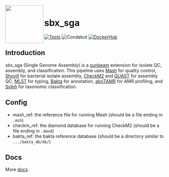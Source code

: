 <img src="https://github.com/sunbeam-labs/sunbeam/blob/main/docs/images/sunbeam_logo.gif" width=120, height=120 align="left" />

# sbx_sga

<!-- Badges start -->
[![Tests](https://github.com/sunbeam-labs/sbx_sga/actions/workflows/tests.yml/badge.svg)](https://github.com/sunbeam-labs/sbx_sga/actions/workflows/tests.yml)
![Condabot](https://img.shields.io/badge/condabot-active-purple)
[![DockerHub](https://img.shields.io/docker/pulls/sunbeamlabs/sbx_sga)](https://hub.docker.com/repository/docker/sunbeamlabs/sbx_sga/)
<!-- Badges end -->

## Introduction

sbx_sga (Single Genome Assembly) is a [sunbeam](https://github.com/sunbeam-labs/sunbeam) extension for isolate QC, assembly, and classification. This pipeline uses [Mash](https://github.com/marbl/mash) for quality control, [Shovill](https://github.com/tseemann/shovill) for bacterial isolate assembly, [CheckM2](https://github.com/chklovski/CheckM2) and [QUAST](https://github.com/ablab/quast) for assembly QC, [MLST](https://github.com/tseemann/mlst) for typing, [Bakta](https://github.com/oschwengers/bakta) for annotation, [abriTAMR](https://github.com/MDU-PHL/abritamr) for AMR profiling, and [Sylph](https://github.com/bluenote-1577/sylph) for taxonomic classification.

## Config

  - mash_ref: the reference file for running Mash (should be a file ending in `.msh`)
  - checkm_ref: the diamond database for running CheckM2 (should be a file ending in `.dmnd`)
  - bakta_ref: the bakta reference database (should be a directory similar to `.../bakta_db/db/`)
    
## Docs

More [docs](https://sunbeam.readthedocs.io/en/stable/extensions.html).
